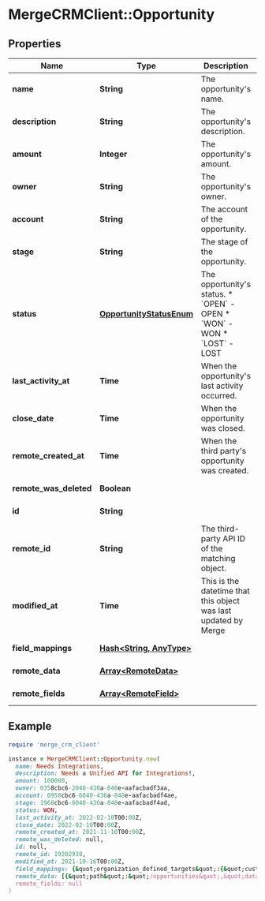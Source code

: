 # MergeCRMClient::Opportunity

## Properties

| Name | Type | Description | Notes |
| ---- | ---- | ----------- | ----- |
| **name** | **String** | The opportunity&#39;s name. | [optional] |
| **description** | **String** | The opportunity&#39;s description. | [optional] |
| **amount** | **Integer** | The opportunity&#39;s amount. | [optional] |
| **owner** | **String** | The opportunity&#39;s owner. | [optional] |
| **account** | **String** | The account of the opportunity. | [optional] |
| **stage** | **String** | The stage of the opportunity. | [optional] |
| **status** | [**OpportunityStatusEnum**](OpportunityStatusEnum.md) | The opportunity&#39;s status.  * &#x60;OPEN&#x60; - OPEN * &#x60;WON&#x60; - WON * &#x60;LOST&#x60; - LOST | [optional] |
| **last_activity_at** | **Time** | When the opportunity&#39;s last activity occurred. | [optional] |
| **close_date** | **Time** | When the opportunity was closed. | [optional] |
| **remote_created_at** | **Time** | When the third party&#39;s opportunity was created. | [optional] |
| **remote_was_deleted** | **Boolean** |  | [optional][readonly] |
| **id** | **String** |  | [optional][readonly] |
| **remote_id** | **String** | The third-party API ID of the matching object. | [optional] |
| **modified_at** | **Time** | This is the datetime that this object was last updated by Merge | [optional][readonly] |
| **field_mappings** | [**Hash&lt;String, AnyType&gt;**](AnyType.md) |  | [optional][readonly] |
| **remote_data** | [**Array&lt;RemoteData&gt;**](RemoteData.md) |  | [optional][readonly] |
| **remote_fields** | [**Array&lt;RemoteField&gt;**](RemoteField.md) |  | [optional][readonly] |

## Example

```ruby
require 'merge_crm_client'

instance = MergeCRMClient::Opportunity.new(
  name: Needs Integrations,
  description: Needs a Unified API for Integrations!,
  amount: 100000,
  owner: 0358cbc6-2040-430a-848e-aafacbadf3aa,
  account: 0958cbc6-6040-430a-848e-aafacbadf4ae,
  stage: 1968cbc6-6040-430a-848e-aafacbadf4ad,
  status: WON,
  last_activity_at: 2022-02-10T00:00Z,
  close_date: 2022-02-10T00:00Z,
  remote_created_at: 2021-11-10T00:00Z,
  remote_was_deleted: null,
  id: null,
  remote_id: 19202938,
  modified_at: 2021-10-16T00:00Z,
  field_mappings: {&quot;organization_defined_targets&quot;:{&quot;custom_key&quot;:&quot;custom_value&quot;},&quot;linked_account_defined_targets&quot;:{&quot;custom_key&quot;:&quot;custom_value&quot;}},
  remote_data: [{&quot;path&quot;:&quot;/opportunities&quot;,&quot;data&quot;:[&quot;Varies by platform&quot;]}],
  remote_fields: null
)
```

